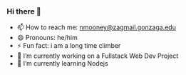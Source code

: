 ### Hi there 👋

<!--
**Nicholas-Mooney/Nicholas-Mooney** is a ✨ _special_ ✨ repository because its `README.md` (this file) appears on your GitHub profile.
Here are some ideas to get you started:
- 👯 I’m looking to collaborate on ...
- 🤔 I’m looking for help with ...
- 💬 Ask me about ...
-->

- 📫 How to reach me: nmooney@zagmail.gonzaga.edu
- 😄 Pronouns: he/him
- ⚡ Fun fact: i am a long time climber
- 🔭 I’m currently working on a Fullstack Web Dev Project
- 🌱 I’m currently learning Nodejs
